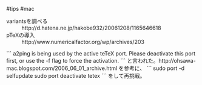 #tips
#mac
<dl>
  <dt>variantsを調べる</dt><dd>http://d.hatena.ne.jp/hakobe932/20061208/1165646618
</dd>
  <dt>pTeXの導入</dt><dd>http://www.numericalfactor.org/wp/archives/203
</dd>
</dl>
```
a2ping is being used by the active teTeX port.  Please deactivate this port first, or use the -f flag to force the activation.
```
と言われた。http://ohsawa-mac.blogspot.com/2006_06_01_archive.html を参考に、
```
sudo port -d selfupdate
sudo port deactivate tetex
```
をして再挑戦。


